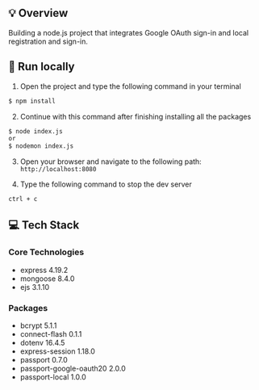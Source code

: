 ## 💡 Overview

Building a node.js project that integrates Google OAuth sign-in and local registration and sign-in.

## 🚀 Run locally

1. Open the project and type the following command in your terminal

```bash
$ npm install
```

2. Continue with this command after finishing installing all the packages

```bash
$ node index.js
or
$ nodemon index.js
```

3. Open your browser and navigate to the following path: `http://localhost:8080`

4. Type the following command to stop the dev server

```bash
ctrl + c
```

## 💻 Tech Stack

### Core Technologies

- express 4.19.2
- mongoose 8.4.0
- ejs 3.1.10

### Packages

- bcrypt 5.1.1
- connect-flash 0.1.1
- dotenv 16.4.5
- express-session 1.18.0
- passport 0.7.0
- passport-google-oauth20 2.0.0
- passport-local 1.0.0
